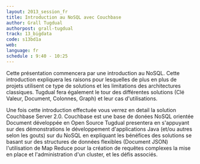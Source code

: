 ```yaml
---
layout: 2013_session_fr
title: Introduction au NoSQL avec Couchbase
author: Grall Tugdual
authorpost: grall-tugdual
track: 13_bigdata
code: s13bd1a
web: 
language: fr
schedule : 9:40 - 10:25
---
```


Cette présentation commencera par une introduction au NoSQL. Cette introduction expliquera les raisons pour lesquelles de plus en plus de projets utilisent ce type de solutions et les limitations des architectures classiques. Tugdual fera également le tour des différentes solutions (Clé Valeur, Document, Colonnes, Graph) et leur cas d'utilisations.

Une fois cette introduction effectuée vous verrez en detail la solution Couchbase Server 2.0. Couchbase est une base de donées NoSQL orientée Document développée en Open Source Tugdual presentera en s'appuyant sur des démonstrations le développement d'applications Java (et/ou autres selon les gouts) sur du NoSQL en expliquant les bénéfices des solutions se basant sur des structures de données flexibles (Document JSON) l'utilisation de Map Reduce pour la création de requêtes complexes la mise en place et l'administration d'un cluster, et les défis associés.
